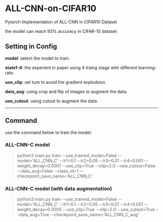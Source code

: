 # ALL-CNN-on-CIFAR10

Pytorch Implementation of ALL-CNN in CIFAR10 Dataset 

the model can reach 93% accuracy in CIFAR-10 dataset 


## Setting in Config

__model__: select the model to train.

__state1-4__: the experient in paper using 4 traing stage with different learning-rate.

__use_clip__: set ture to avoid the gradient explodsion.

__data_aug__: using crop and flip of images to augment the data.

__use_cutout__: using cutout to augment the data.



--- 

## Command

use the command below to train the model:

### ALL-CNN-C model

> python3 main.py train  --use_trained_model=False  --model='ALL_CNN_C' --lr1=0.1 --lr2=0.05 --lr3=0.01 --lr4=0.001 --weight_decay=0.0001 --use_clip=True --clip=2.0 --use_cutout=False --data_aug=False --class_id=1 --checkpoint_save_name='ALL_CNN_C'

### ALL-CNN-C model (with data augmentation)

> python3 main.py train  --use_trained_model=False  --model='ALL_CNN_C' --lr1=0.1 --lr2=0.05 --lr3=0.01 --lr4=0.001 --weight_decay=0.0005 --use_clip=True --clip=2.0 --use_cutout=True --data_aug=True --checkpoint_save_name='ALL_CNN_C_aug'


